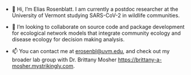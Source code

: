 - 👋 Hi, I’m Elias Rosenblatt. I am currently a postdoc researcher at the University of Vermont studying SARS-CoV-2 in wildlife communities.

- 💞️ I’m looking to collaborate on source code and package development for ecological network models that integrate community ecology and disease ecology for decision making analysis.

- 📫 You can contact me at erosenbl@uvm.edu, and check out my broader lab group with Dr. Brittany Mosher https://brittany-a-mosher.mystrikingly.com.


<!---
erosenbl/erosenbl is a ✨ special ✨ repository because its `README.md` (this file) appears on your GitHub profile.
You can click the Preview link to take a look at your changes.
--->
